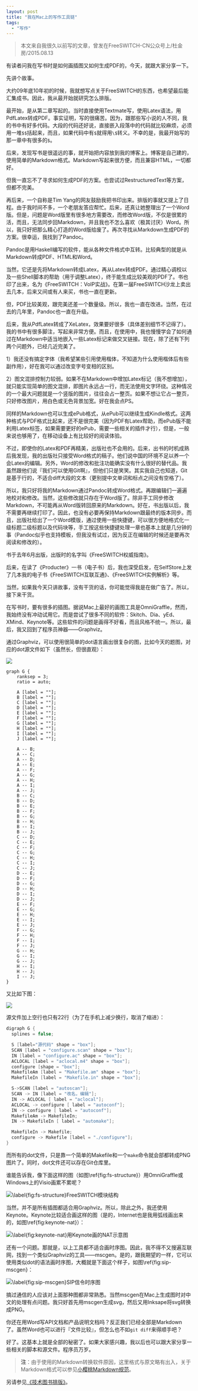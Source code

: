 ```yaml
---
layout: post
title: "我在Mac上的写作工具链"
tags:
  - "写作"
---
```


> 本文来自我很久以前写的文章，曾发在FreeSWITCH-CN公众号上/杜金房/2015.08.13

有读者问我在写书时是如何画插图又如何生成PDF的，今天，就跟大家分享一下。

先讲个故事。

大约09年底10年初的时候，我就想写点关于FreeSWITCH的东西，也希望最后能汇集成书。因此，我从最开始就研究怎么排版。

最开始，是从第二章写起的。当时直接使用Textmate写，使用Latex语法，用PdfLatex转成PDF。事实证明，写的很痛苦。因为，跟那些写小说的人不同，我的书中有好多代码。大段的代码还好说，直接嵌入段落中的代码就比较麻烦，必须用一堆`$$`括起来，而且，如果代码中有`$`就得用`\$`转义。不幸的是，我最开始写的那一章中有很多的`$`。

后来，发现写书是很遥远的事，就开始把内容放到我的博客上。博客是自己建的，使用简单的Markdown格式。Markdown写起来很方便，而且兼容HTML，一切都好。

但我一直忘不了寻求如何生成PDF的方案。也尝试过RestructuredText等方案，但都不完美。

再后来，一个自称是Tim Yang的网友鼓励我把书印出来。排版的事就又提上了日程。由于我时间不多，一个老朋友答应帮忙。后来，还真让她整理出了一个Word版。但是，问题是Word版里有很多地方需要改，而修改Word版，不仅是很累的活，而且，无法同步回Markdown，并且我也不怎么喜欢（极其讨厌）Word。所以，我只好把那么精心打造的Word版给废了。再次寻找从Markdown生成PDF的方案。很幸运，我找到了Pandoc。

Pandoc是用Haskell编写的软件，能从各种文件格式中互转。比较典型的就是从Markdown转成PDF、HTML和Word。

当然，它还是先将Markdown转成Latex，再从Latex转成PDF。通过精心调校以及一些Shell脚本的帮助（用于调整Latex），终于能生成比较美观的PDF了。书也印了出来，名为《FreeSWITCH：VoIP实战》。在第一届FreeSWITCH沙龙上卖出去几本，后来又间或有人来买，书也一直在更新。

但，PDF比较美观，跟完美还差一个数量级。所以，我也一直在改进。当然，在过去的几年里，Pandoc也一直在升级。

后来，我从PdfLatex转成了XeLatex，效果要好很多（具体差别细节不记得了）。我的书中有很多脚注，写起来非常方便。而且，在使用中，我也慢慢学会了如何通过在Markdown中适当地嵌入一些Latex标记来做交叉链接。现在，除了还有下列两个问题外，已经几近完美了。

1）我还没有搞定字体（我希望某些引用使用楷体，不知道为什么使用楷体后有些副作用），好在我可以通过改变字号变相的区别。

2）图文混排控制力较弱。如果不在Markdown中增加Latex标记（我不想增加），就只能实现简单的图文混排，即图片永远占一行，而无法使用文字环绕。这种情况的一个最大问题就是一个竖版的图片，往往会占一整页。如果不想让它占一整页，只好修改图片，用白色或无色背景加宽。好在我会点PS。

同样的Markdown也可以生成ePub格式，从ePub可以继续生成Kindle格式。这两种格式与PDF格式比起来，还不是很完美（因为PDF有Latex帮助，而ePub版不能利用Latex标签，如果需要更好的ePub，需要一些相关的插件才行），但是，一般来说也够用了，在移动设备上有比较好的阅读体验。

不过，即使你的Latex和PDF再精美，出版社也不会用的。后来，出书的时机成熟后我发现，我的出版社只接受Word格式的稿子。他们说中国的环境不足以养一个会Latex的编辑。另外，Word的修改和批注功能确实没有什么很好的替代品。我虽然跟他们说『我们可以使用Git啊』，但他们只是笑笑。其实我自己也知道，Git是基于行的，不适合diff大段的文本（更别提中文单词和标点之间没有空格了）。

所以，我只好将我的Markdown通过Pandoc转成Word格式。再跟编辑们一遍遍地校对和修改。当然，这些修改就只存在于Word版了。除非手工同步修改Markdown，不可能再从Word版转回原来的Markdown。好在，书出版以后，我不需要再继续打印了。因此，也没有必要再保持Markdown跟最终的版本同步。而且，出版社给出了一个Word模版，通过使用一些快捷键，可以很方便地格式化一级标题二级标题以及代码块等，手工按这些快捷键处理一章也基本上就是几分钟的事（Pandoc似乎也支持模板，但我没有试过，因为反正在编辑的时候还是要再次阅读和修改的）。

书于去年6月出版，出版时的名字叫《FreeSWITCH权威指南》。

后来，在读了《Producter》一书（电子书）后，我也深受启发，在SelfStore上发了几本我的电子书《FreeSWITCH互联互通》、《FreeSWITCH实例解析》等。

当然，如果我今天只讲故事，没有干货的话，你可能觉得我是在做广告了。所以，接下来干货。

在写书时，要有很多的插图。据说Mac上最好的画图工具是OmniGraffle，然而，我始终没有冲动试用它。而是尝试了很多不同的软件：Skitch、Dia、yEd、XMind、Keynote等。这些软件的问题是画得不好看，而且风格不统一。所以，最后，我又回到了程序员神器——Graphviz。

通过Graphviz，可以使用很简单的dot语言画出很复杂的图，比如今天的题图，对应的dot源文件如下（虽然长，但很直观）：

![](/images/graph.png)

```graphviz
graph G {
	ranksep = 3;
	ratio = auto;

	A [label = ""];
	B [label = ""];
	C [label = ""];
	D [label = ""];
	E [label = ""];
	F [label = ""];
	G [label = ""];
	H [label = ""];
	I [label = ""];
	J [label = ""];

	A -- B;
	A -- C;
	A -- D;
	A -- E;
	A -- F;
	A -- G;
	A -- H;
	A -- I;
	A -- J;
	B -- C;
	B -- D;
	B -- E;
	B -- F;
	B -- G;
	B -- H;
	B -- I;
	B -- J;
	C -- D;
	C -- E;
	C -- F;
	C -- G;
	C -- H;
	C -- I;
	C -- J;
	D -- E;
	D -- F;
	D -- G;
	D -- H;
	D -- I;
	D -- J;
	E -- F;
	E -- G;
	E -- H;
	E -- I;
	E -- J;
	F -- G;
	F -- H;
	F -- I;
	F -- J;
	G -- H;
	G -- I;
	G -- J;
	H -- I;
	H -- J;
	I -- J;
}
```

又比如下图：

![](/images/autotools-2.png)

源文件加上空行也只有22行（为了在手机上减少换行，取消了缩进）：

```c
digraph G {
  splines = false;

  S [label="源代码" shape = "box"];
  SCAN [label = "configure.scan" shape = "box"];
  IN [label = "configure.ac" shape = "box"];
  ACLOCAL [label = "aclocal.m4" shape = "box"];
  configure [shape = "box"];
  MakefileAm [label = "Makefile.am" shape = "box"];
  MakefileIn [label = "Makefile.in" shape = "box"];

  S->SCAN [label = "autoscan"];
  SCAN -> IN [label = "改名，编辑"];
  IN -> ACLOCAL [ label = "aclocal"];
  ACLOCAL -> configure [ label = "autoconf"];
  IN -> configure [ label = "autoconf"];
  MakefileAm -> MakefileIn;
  IN -> MakefileIn [ label = "automake"];

  MakefileIn -> Makefile;
  configure -> Makefile [label = "./configure"];
}
```

而所有的dot文件，只是靠一个简单的Makefile和一个`make`命令就会部都转成PNG图片了。同时，dot文件还可以存在Git仓库里。

谁能告诉我，像下面这样的图（如图\ref{fig:fs-structure}）用OmniGraffle或Windows上的Visio画累不累呢？

![\label{fig:fs-structure}FreeSWITCH模块结构](/images/0116-fs-structure2.png)

当然，并不是所有插图都适合用Graphviz。所以，除此之外，我还使用Keynote。Keynote比较适合画这样的图（是的，Internet也是我用弧线画出来的，如图\ref{fig:keynote-nat}）：

![\label{fig:keynote-nat}用Keynote画的NAT示意图](/images/freeswitch-natcopy.png)

还有一个问题。那就是，以上工具都不适合画时序图。因此，我不得不又搜遍互联网，找到一个类似Graphviz的工具——mscgen。是的，跟我期望的一样，它可以使用类似dot的语法画时序图，大概就是下面这个样子，如图\ref{fig:sip-mscgen}：

![\label{fig:sip-mscgen}SIP信令时序图](/images/sip-call-b2bua.png)

搞过通信的人应该对上面那种图都非常熟悉。当然mscgen在Mac上生成图时对中文的处理有点问题。我只好首先用mscgen生成svg，然后又用Inksape将svg转换成PNG。

你还在用Word写API文档和产品说明文档吗？反正我们已经全部是Markdown了。虽然Word也可以进行『文件比较』，但怎么也不如`git diff`来得顺手吧？

好了。这基本上就是全部的秘密了。如果大家感兴趣，我以后也可以跟大家分享一些相关的脚本和源文件。程序员万岁。

> **注**：由于使用的Markdown转换软件原因，这里格式与原文略有出入，关于Markdown格式可以参见[小樱桃Markdown规范](https://docs.xswitch.cn/xpedia/markdown/)。

另请参见[《技术图书排版》](http://freeswitch.org.cn/books/typesetting/)。

